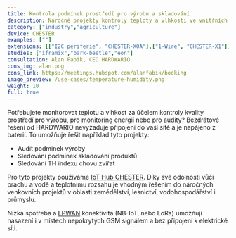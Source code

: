 ```yaml
---
title: Kontrola podmínek prostředí pro výrobu a skladování
description: Náročné projekty kontroly teploty a vlhkosti ve vnitřních prostorech, zejména v zemědělství a&nbsp;průmyslu za účelem onlie reakcí i auditu.
category: ["industry","agriculture"]
device: CHESTER
examples: [""]
extensions: [["I2C periferie", "CHESTER-X0A"],["1-Wire", "CHESTER-X1"]]
studies: ["iframix","bark-beetle","eon"]
consultation: Alan Fabik, CEO HARDWARIO
cons_img: alan.png
cons_link: https://meetings.hubspot.com/alanfabik/booking
image_preview: /use-cases/temperature-humidity.png
weight: 10
full: true
---
```


Potřebujete monitorovat teplotu a vlhkost za účelem kontroly kvality prostředí pro výrobu, pro monitoring energií nebo pro audity? Bezdrátové řešení od HARDWARIO nevyžaduje připojení do vaší sítě a je napájeno z baterií. To umožňuje řešit například tyto projekty:

* Audit podmínek výroby
* Sledování podmínek skladování produktů
* Sledování TH indexu chovu zvířat

Pro tyto projekty používáme [IoT Hub CHESTER](/cs/chester/). Díky své odolnosti vůči prachu a vodě a teplotnímu rozsahu je vhodným řešením do náročných venkovních projektů v oblasti zemědělství, lesnictví, vodohospodářství i průmyslu.

Nízká spotřeba a [LPWAN](/cs/blog/2020-06-09-lpwan/) konektivita (NB-IoT, nebo LoRa) umožňují nasazení i v místech nepokrytých GSM signálem a bez připojení k elektrické síti.

<!--
## Monitorujte teplotu a vlhkost od 250 Kč měsíčně

Potřebujete si projekt nejprve ověřit nebo chcete rozložit vaši investici? Pořiďte si zařízení CHESTER jako službu za 250 Kč měsíčně.


### Co je součástí pronájmu?

1. Zařízení [CHESTER Clime](https://obchod.hardwario.cz/chester-clime/) fungující na baterii až několik let. Včetně bezplatné výměny baterie.
2. Komunikace nezávislou IoT sítí. 
3. Vizualizace dat v aplikaci Grafana.
4. Možnost integrace s vašimi interními systémy.
5. Osobní technická podpora a servis zařízení.
-->

